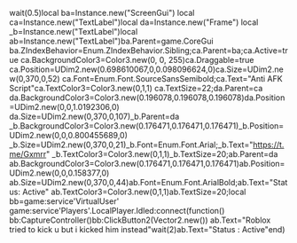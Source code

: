 wait(0.5)local ba=Instance.new("ScreenGui") 
local ca=Instance.new("TextLabel")local da=Instance.new("Frame") 
local _b=Instance.new("TextLabel")local ab=Instance.new("TextLabel")ba.Parent=game.CoreGui 
ba.ZIndexBehavior=Enum.ZIndexBehavior.Sibling;ca.Parent=ba;ca.Active=true 
ca.BackgroundColor3=Color3.new(0, 0, 255)ca.Draggable=true 
ca.Position=UDim2.new(0.698610067,0,0.098096624,0)ca.Size=UDim2.new(0,370,0,52) 
ca.Font=Enum.Font.SourceSansSemibold;ca.Text="Anti AFK Script"ca.TextColor3=Color3.new(0,1,1) 
ca.TextSize=22;da.Parent=ca 
da.BackgroundColor3=Color3.new(0.196078,0.196078,0.196078)da.Position=UDim2.new(0,0,1.0192306,0) 
da.Size=UDim2.new(0,370,0,107)_b.Parent=da 
_b.BackgroundColor3=Color3.new(0.176471,0.176471,0.176471)_b.Position=UDim2.new(0,0,0.800455689,0) 
_b.Size=UDim2.new(0,370,0,21)_b.Font=Enum.Font.Arial;_b.Text="https://t.me/Gxmrr" 
_b.TextColor3=Color3.new(0,1,1)_b.TextSize=20;ab.Parent=da 
ab.BackgroundColor3=Color3.new(0.176471,0.176471,0.176471)ab.Position=UDim2.new(0,0,0.158377,0) 
ab.Size=UDim2.new(0,370,0,44)ab.Font=Enum.Font.ArialBold;ab.Text="Status: Active" 
ab.TextColor3=Color3.new(0,1,1)ab.TextSize=20;local bb=game:service'VirtualUser' 
game:service'Players'.LocalPlayer.Idled:connect(function() 
bb:CaptureController()bb:ClickButton2(Vector2.new()) 
ab.Text="Roblox tried to kick u but i kicked him instead"wait(2)ab.Text="Status : Active"end)
